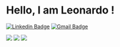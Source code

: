 # Hello, I am Leonardo !
[![Linkedin Badge](https://img.shields.io/badge/-LinkedIn-blue?style=flat&logo=Linkedin&logoColor=white&link=https://www.linkedin.com/in/leonardo-santos-flores/)](https://www.linkedin.com/in/leonardo-santos-flores/)
[![Gmail Badge](https://img.shields.io/badge/-Gmail-c14438?style=flat&logo=Gmail&logoColor=white&link=mailto:contatoleonardoflores@gmail.com)](mailto:contato@leonardoflores.dev?cc=contatoleonardoflores@gmail.com)


<img src="https://img.shields.io/badge/-JavaScript-1C1C1C?style=flat&logo=Javascript&logoColor=yellow">

<img src="https://img.shields.io/badge/-ECMAScript 6-1C1C1C?style=flat&logo=Javascript&logoColor=yellow">

<img src="https://img.shields.io/badge/-React-1C1C1C?style=flat&logo=React&logoColor=blue">
